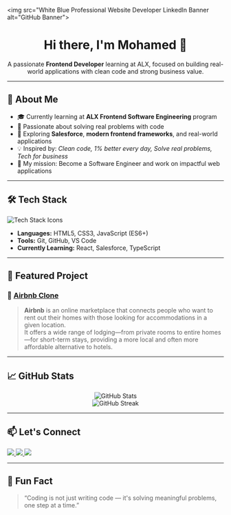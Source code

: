 <!-- Banner Image -->
<p align="center">
<!--   <img src="user-images.githubusercontent.com/.../your-banner.png" alt="GitHub Banner" width="100%" /> -->

  <img src="White Blue Professional Website Developer LinkedIn Banner alt="GitHub Banner">
</p>

<h1 align="center">Hi there, I'm Mohamed 👋</h1>

<p align="center">
  A passionate <strong>Frontend Developer</strong> learning at ALX, focused on building real-world applications with clean code and strong business value.
</p>

---

## 🚀 About Me

- 🎓 Currently learning at **ALX Frontend Software Engineering** program  
- 🧠 Passionate about solving real problems with code  
- 🔭 Exploring **Salesforce**, **modern frontend frameworks**, and real-world applications  
- 💡 Inspired by: *Clean code, 1% better every day, Solve real problems, Tech for business*  
- 🎯 My mission: Become a Software Engineer and work on impactful web applications  

---

## 🛠️ Tech Stack

<p align="left">
  <img src="https://skillicons.dev/icons?i=html,css,js,git,github,vscode" alt="Tech Stack Icons" />
</p>

- **Languages:** HTML5, CSS3, JavaScript (ES6+)  
- **Tools:** Git, GitHub, VS Code  
- **Currently Learning:** React, Salesforce, TypeScript  

---

## 📂 Featured Project

### 🏡 [Airbnb Clone](https://github.com/mohamedsenetor2024/Airbnb)

> **Airbnb** is an online marketplace that connects people who want to rent out their homes with those looking for accommodations in a given location.  
> It offers a wide range of lodging—from private rooms to entire homes—for short-term stays, providing a more local and often more affordable alternative to hotels.

---

## 📈 GitHub Stats

<p align="center">
  <img src="https://github-readme-stats.vercel.app/api?username=mohamedsenetor2024&show_icons=true&theme=tokyonight" alt="GitHub Stats" />
  <br/>
  <img src="https://github-readme-streak-stats.herokuapp.com/?user=mohamedsenetor2024&theme=tokyonight" alt="GitHub Streak" />
</p>

---

## 📫 Let's Connect

<p align="left">
  <a href="https://www.linkedin.com/in/mohamed-muhumed-rage-1465251a3/" target="_blank">
    <img src="https://img.shields.io/badge/LinkedIn-blue?style=for-the-badge&logo=linkedin" />
  </a>
  <a href="mailto:mohamedmuhumed001@gmail.com" target="_blank">
    <img src="https://img.shields.io/badge/Email-red?style=for-the-badge&logo=gmail&logoColor=white" />
  </a>
  <a href="https://github.com/mohamedsenetor2024" target="_blank">
    <img src="https://img.shields.io/badge/GitHub-black?style=for-the-badge&logo=github" />
  </a>
</p>

---

## 📌 Fun Fact

> “Coding is not just writing code — it's solving meaningful problems, one step at a time.”

